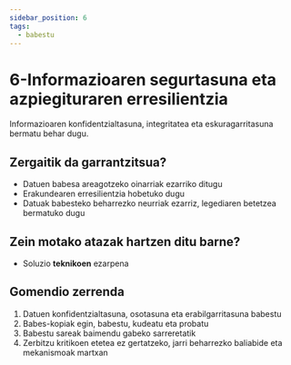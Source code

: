 ```yaml
---
sidebar_position: 6
tags:
  - babestu
---
```


# 6-Informazioaren segurtasuna eta azpiegituraren erresilientzia

Informazioaren konfidentzialtasuna, integritatea eta eskuragarritasuna bermatu behar dugu.

## Zergaitik da garrantzitsua?

- Datuen babesa areagotzeko oinarriak ezarriko ditugu
- Erakundearen erresilientzia hobetuko dugu
- Datuak babesteko beharrezko neurriak ezarriz, legediaren betetzea bermatuko dugu
## Zein motako atazak hartzen ditu barne?

- Soluzio **teknikoen** ezarpena

## Gomendio zerrenda

1. Datuen konfidentzialtasuna, osotasuna eta erabilgarritasuna babestu
2. Babes-kopiak egin, babestu, kudeatu eta probatu
3. Babestu sareak baimendu gabeko sarreretatik
4. Zerbitzu kritikoen etetea ez gertatzeko, jarri beharrezko baliabide eta mekanismoak martxan  
